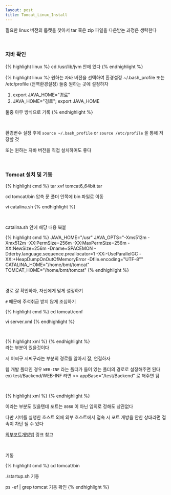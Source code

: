 ```yaml
---
layout: post
title: Tomcat_Linux_Install
---
```


필요한 linux 버전의 톰캣을 찾아서 tar 혹은 zip 파일을 다운받는 과정은 생략한다

<br>

### 자바 확인

{% highlight linux %}
cd /usr/lib/jvm
안에 있다
{% endhighlight %}
<br>

{% highlight linux %}
원하는 자바 버전을 선택하여 환경설정 
~/.bash_profile 
또는
/etc/profile
(전역환경설정) 둘중 원하는 곳에 설정하자 

1. export JAVA_HOME="경로"
2. JAVA_HOME="경로";
    export JAVA_HOME 

둘중 아무 방식으로 기록
{% endhighlight %}

<br>


환경변수 설정 후에 `source ~/.bash_profile` or `source /etc/profile` 을 통해 저장할 것

또는 원하는 자바 버전을 직접 설치하여도 좋다

<br>


### Tomcat 설치 및 기동

{% highlight cmd %}
tar xvf tomcat6_64bit.tar

cd tomcat/bin
압축 푼 폴더 안쪽에 bin 파일로 이동

 vi catalina.sh
{% endhighlight %}

<br>

catalina.sh 안에 해당 내용 복붙

{% highlight cmd %}
JAVA_HOME="/usr"
JAVA_OPTS="-Xms512m -Xmx512m -XX:PermSize=256m -XX:MaxPermSize=256m -XX:NewSize=256m -Dname=SPACEMON -Dderby.language.sequence.preallocator=1 -XX:-UseParallelGC -XX:+HeapDumpOnOutOfMemoryError -Dfile.encoding="UTF-8""
CATALINA_HOME="/home/bmt/tomcat"
TOMCAT_HOME="/home/bmt/tomcat"
{% endhighlight %}

<br>

경로 잘 확인하자, 자신에게 맞게 설정하기

`#` 때문에 주석취급 받지 않게 조심하기

{% highlight cmd %}
cd tomcat/conf

vi server.xml
{% endhighlight %}

<br>

{% highlight xml %}
    <Host appBase="어쩌구저쩌구" autoDeploy="true" name="localhost" unpackWARs="true" xmlNamespaceAware="false" xmlValidation="false">
{% endhighlight %}    
라는 부분이 있을것이다

저 어쩌구 저쩌구라는 부분의 경로를 알아서 잘, 연결하자

웹 개발 폴더인 경우 `WEB-INF` 라는 폴더가 들어 있는 폴더의 경로로 설정해주면 된다
ex) test/Backend/WEB-INF 라면 >> appBase="/test/Backend" 로 해주면 됨 


<br>

{% highlight xml %}
<Connector port="8080" protocol="HTTP/1.1"
    connectionTimeout="20000"
    redirectPort="8443">
{% endhighlight %}

이라는 부분도 있을텐데 포트는 `8080` 이 아닌 임의로 정해도 상관없다

다만 서버를 실행한 호스트 외에 외부 호스트에서 접속 시 포트 개방을 안한 상태라면 접속이
차단 될 수 있다

[외부포트개방법](/2023/07/19/linux-firewall) 링크 참고

<br>

기동

{% highlight cmd %}
cd tomcat/bin

./startup.sh
기동

ps -ef | grep tomcat
기동 확인
{% endhighlight %}

<br>
